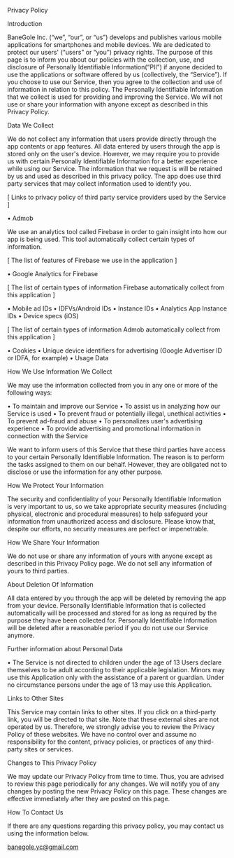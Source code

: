 Privacy Policy


Introduction

BaneGole Inc. (“we”, “our”, or “us”) develops and publishes various mobile applications for smartphones and mobile devices. We are dedicated to protect our users' (“users” or “you”) privacy rights. The purpose of this page is to inform you about our policies with the collection, use, and disclosure of Personally Identifiable Information(“PII”) if anyone decided to use the applications or software offered by us (collectively, the “Service”). If you choose to use our Service, then you agree to the collection and use of information in relation to this policy. The Personally Identifiable Information that we collect is used for providing and improving the Service. We will not use or share your information with anyone except as described in this Privacy Policy.


Data We Collect

We do not collect any information that users provide directly through the app contents or app features. All data entered by users through the app is stored only on the user's device. However, we may require you to provide us with certain Personally Identifiable Information for a better experience while using our Service. The information that we request is will be retained by us and used as described in this privacy policy. The app does use third party services that may collect information used to identify you.

[ Links to privacy policy of third party service providers used by the Service ]

• Admob

We use an analytics tool called Firebase in order to gain insight into how our app is being used. This tool automatically collect certain types of information.

[ The list of features of Firebase we use in the application ]

•  Google Analytics for Firebase

[ The list of certain types of information Firebase automatically collect from this application ]

•  Mobile ad IDs
•  IDFVs/Android IDs
•  Instance IDs
•  Analytics App Instance IDs
•  Device specs (iOS)

[ The list of certain types of information Admob automatically collect from this application ]

•  Cookies
•  Unique device identifiers for advertising (Google Advertiser ID or IDFA, for example)
•  Usage Data


How We Use Information We Collect

We may use the information collected from you in any one or more of the following ways:

•  To maintain and improve our Service
•  To assist us in analyzing how our Service is used
•  To prevent fraud or potentially illegal, unethical activities
•  To prevent ad-fraud and abuse
•  To personalizes user's advertising experience
•  To provide advertising and promotional information in connection with the Service

We want to inform users of this Service that these third parties have access to your certain Personally Identifiable Information. The reason is to perform the tasks assigned to them on our behalf. However, they are obligated not to disclose or use the information for any other purpose.


How We Protect Your Information

The security and confidentiality of your Personally Identifiable Information is very important to us, so we take appropriate security measures (including physical, electronic and procedural measures) to help safeguard your information from unauthorized access and disclosure. Please know that, despite our efforts, no security measures are perfect or impenetrable.


How We Share Your Information

We do not use or share any information of yours with anyone except as described in this Privacy Policy page. We do not sell any information of yours to third parties.


About Deletion Of Information

All data entered by you through the app will be deleted by removing the app from your device. Personally Identifiable Information that is collected automatically will be processed and stored for as long as required by the purpose they have been collected for. Personally Identifiable Information will be deleted after a reasonable period if you do not use our Service anymore.


Further information about Personal Data

•  The Service is not directed to children under the age of 13
Users declare themselves to be adult according to their applicable legislation. Minors may use this Application only with the assistance of a parent or guardian. Under no circumstance persons under the age of 13 may use this Application.


Links to Other Sites

This Service may contain links to other sites. If you click on a third-party link, you will be directed to that site. Note that these external sites are not operated by us. Therefore, we strongly advise you to review the Privacy Policy of these websites. We have no control over and assume no responsibility for the content, privacy policies, or practices of any third-party sites or services.


Changes to This Privacy Policy

We may update our Privacy Policy from time to time. Thus, you are advised to review this page periodically for any changes. We will notify you of any changes by posting the new Privacy Policy on this page. These changes are effective immediately after they are posted on this page.


How To Contact Us

If there are any questions regarding this privacy policy, you may contact us using the information below.

banegole.yc@gmail.com
